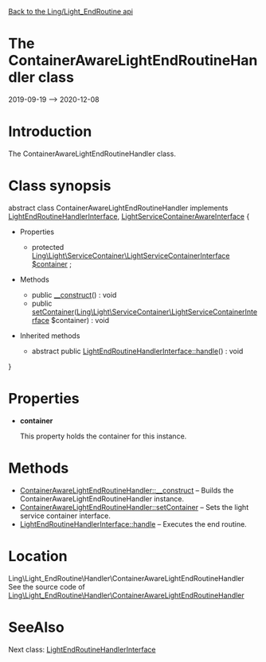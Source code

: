 [Back to the Ling/Light_EndRoutine api](https://github.com/lingtalfi/Light_EndRoutine/blob/master/doc/api/Ling/Light_EndRoutine.md)



The ContainerAwareLightEndRoutineHandler class
================
2019-09-19 --> 2020-12-08






Introduction
============

The ContainerAwareLightEndRoutineHandler class.



Class synopsis
==============


abstract class <span class="pl-k">ContainerAwareLightEndRoutineHandler</span> implements [LightEndRoutineHandlerInterface](https://github.com/lingtalfi/Light_EndRoutine/blob/master/doc/api/Ling/Light_EndRoutine/Handler/LightEndRoutineHandlerInterface.md), [LightServiceContainerAwareInterface](https://github.com/lingtalfi/Light/blob/master/doc/api/Ling/Light/ServiceContainer/LightServiceContainerAwareInterface.md) {

- Properties
    - protected [Ling\Light\ServiceContainer\LightServiceContainerInterface](https://github.com/lingtalfi/Light/blob/master/doc/api/Ling/Light/ServiceContainer/LightServiceContainerInterface.md) [$container](#property-container) ;

- Methods
    - public [__construct](https://github.com/lingtalfi/Light_EndRoutine/blob/master/doc/api/Ling/Light_EndRoutine/Handler/ContainerAwareLightEndRoutineHandler/__construct.md)() : void
    - public [setContainer](https://github.com/lingtalfi/Light_EndRoutine/blob/master/doc/api/Ling/Light_EndRoutine/Handler/ContainerAwareLightEndRoutineHandler/setContainer.md)([Ling\Light\ServiceContainer\LightServiceContainerInterface](https://github.com/lingtalfi/Light/blob/master/doc/api/Ling/Light/ServiceContainer/LightServiceContainerInterface.md) $container) : void

- Inherited methods
    - abstract public [LightEndRoutineHandlerInterface::handle](https://github.com/lingtalfi/Light_EndRoutine/blob/master/doc/api/Ling/Light_EndRoutine/Handler/LightEndRoutineHandlerInterface/handle.md)() : void

}




Properties
=============

- <span id="property-container"><b>container</b></span>

    This property holds the container for this instance.
    
    



Methods
==============

- [ContainerAwareLightEndRoutineHandler::__construct](https://github.com/lingtalfi/Light_EndRoutine/blob/master/doc/api/Ling/Light_EndRoutine/Handler/ContainerAwareLightEndRoutineHandler/__construct.md) &ndash; Builds the ContainerAwareLightEndRoutineHandler instance.
- [ContainerAwareLightEndRoutineHandler::setContainer](https://github.com/lingtalfi/Light_EndRoutine/blob/master/doc/api/Ling/Light_EndRoutine/Handler/ContainerAwareLightEndRoutineHandler/setContainer.md) &ndash; Sets the light service container interface.
- [LightEndRoutineHandlerInterface::handle](https://github.com/lingtalfi/Light_EndRoutine/blob/master/doc/api/Ling/Light_EndRoutine/Handler/LightEndRoutineHandlerInterface/handle.md) &ndash; Executes the end routine.





Location
=============
Ling\Light_EndRoutine\Handler\ContainerAwareLightEndRoutineHandler<br>
See the source code of [Ling\Light_EndRoutine\Handler\ContainerAwareLightEndRoutineHandler](https://github.com/lingtalfi/Light_EndRoutine/blob/master/Handler/ContainerAwareLightEndRoutineHandler.php)



SeeAlso
==============
Next class: [LightEndRoutineHandlerInterface](https://github.com/lingtalfi/Light_EndRoutine/blob/master/doc/api/Ling/Light_EndRoutine/Handler/LightEndRoutineHandlerInterface.md)<br>
